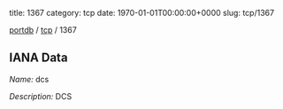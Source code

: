 title: 1367
category: tcp
date: 1970-01-01T00:00:00+0000
slug: tcp/1367

[portdb](/) / [tcp](/category/tcp.html) / 1367


## IANA Data

_Name:_ dcs

_Description:_ DCS

